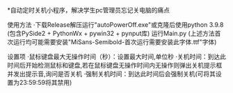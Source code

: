 *自动定时关机小程序，解决学生pc管理员忘记关电脑的痛点

使用方法
·下载Release解压运行"autoPowerOff.exe"或克隆后使用python 3.9.8 (包含PySide2 + PythonWx + pywin32 + pynput库) 运行Main.py (上述方法首次运行均可能需要安装"MiSans-Semibold-首次运行需要安装此字体.ttf"字体)

设置项
·鼠标键盘最大无操作时间（秒）：设置最大时间,单位秒
·关机时间：到达此时间后开始检测鼠标和键盘,若在鼠标键盘无操作时间内无操作则弹出关机提示框并发出提示音,询问是否关机
·强制关机时间：到达此时间后会强制关机(可将其设置为23:59:59将其禁用)
